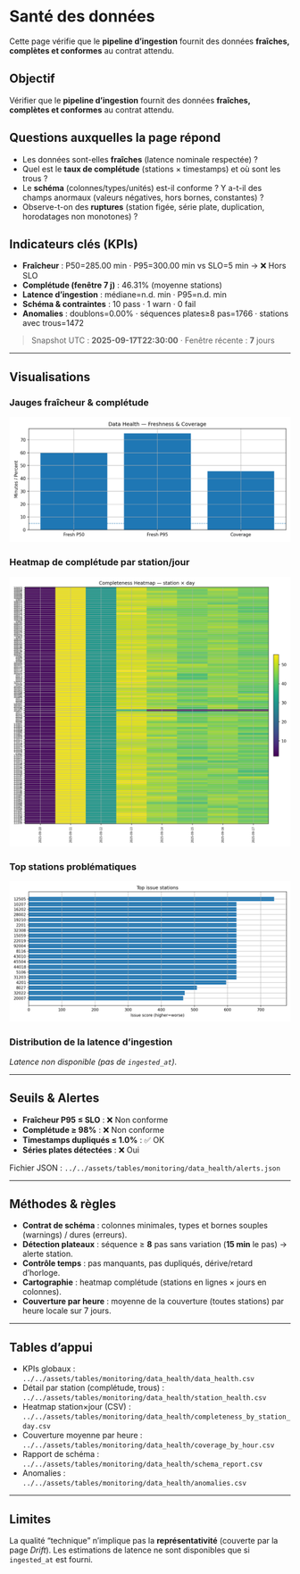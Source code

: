 # Santé des données

Cette page vérifie que le **pipeline d’ingestion** fournit des données **fraîches, complètes et conformes** au contrat attendu.

## Objectif
Vérifier que le **pipeline d’ingestion** fournit des données **fraîches, complètes et conformes** au contrat attendu.

## Questions auxquelles la page répond
- Les données sont-elles **fraîches** (latence nominale respectée) ?
- Quel est le **taux de complétude** (stations × timestamps) et où sont les trous ?
- Le **schéma** (colonnes/types/unités) est-il conforme ? Y a-t-il des champs anormaux (valeurs négatives, hors bornes, constantes) ?
- Observe-t-on des **ruptures** (station figée, série plate, duplication, horodatages non monotones) ?

## Indicateurs clés (KPIs)
- **Fraîcheur** : P50=285.00 min · P95=300.00 min vs SLO=5 min → ❌ Hors SLO
- **Complétude (fenêtre 7 j)** : 46.31% (moyenne stations)
- **Latence d’ingestion** : médiane=n.d. min · P95=n.d. min
- **Schéma & contraintes** : 10 pass · 1 warn · 0 fail
- **Anomalies** : doublons=0.00% · séquences plates≥8 pas=1766 · stations avec trous=1472

> Snapshot UTC : **2025-09-17T22:30:00** · Fenêtre récente : **7** jours

---

## Visualisations
### Jauges fraîcheur & complétude
![gauges](../../assets/figs/monitoring/data_health/gauges.png)

### Heatmap de complétude par station/jour
![heatmap](../../assets/figs/monitoring/data_health/heatmap_completeness.png)

### Top stations problématiques
![top issues](../../assets/figs/monitoring/data_health/top_issues.png)

### Distribution de la latence d’ingestion
_Latence non disponible (pas de `ingested_at`)._

---

## Seuils & Alertes
- **Fraîcheur P95 ≤ SLO** : ❌ Non conforme
- **Complétude ≥ 98%** : ❌ Non conforme
- **Timestamps dupliqués ≤ 1.0%** : ✅ OK
- **Séries plates détectées** : ❌ Oui

Fichier JSON : `../../assets/tables/monitoring/data_health/alerts.json`

---

## Méthodes & règles
- **Contrat de schéma** : colonnes minimales, types et bornes souples (warnings) / dures (erreurs).
- **Détection plateaux** : séquence ≥ **8** pas sans variation (**15 min** le pas) → alerte station.
- **Contrôle temps** : pas manquants, pas dupliqués, dérive/retard d’horloge.
- **Cartographie** : heatmap complétude (stations en lignes × jours en colonnes).
- **Couverture par heure** : moyenne de la couverture (toutes stations) par heure locale sur 7 jours.

---

## Tables d’appui
- KPIs globaux : `../../assets/tables/monitoring/data_health/data_health.csv`
- Détail par station (complétude, trous) : `../../assets/tables/monitoring/data_health/station_health.csv`
- Heatmap station×jour (CSV) : `../../assets/tables/monitoring/data_health/completeness_by_station_day.csv`
- Couverture moyenne par heure : `../../assets/tables/monitoring/data_health/coverage_by_hour.csv`
- Rapport de schéma : `../../assets/tables/monitoring/data_health/schema_report.csv`
- Anomalies : `../../assets/tables/monitoring/data_health/anomalies.csv`

---

## Limites
La qualité “technique” n’implique pas la **représentativité** (couverte par la page *Drift*). Les estimations de latence ne sont disponibles que si `ingested_at` est fourni.

